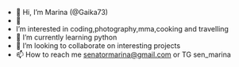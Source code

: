 - 👋 Hi, I’m Marina (@Gaika73)
- 👀
-  I’m interested in coding,photography,mma,cooking and travelling
- 🌱 I’m currently learning python
- 💞️ I’m looking to collaborate on interesting projects
- 📫 How to reach me senatormarina@gmail.com or TG sen_marina

<!---
Gaika73/Gaika73 is a ✨ special ✨ repository because its `README.md` (this file) appears on your GitHub profile.
You can click the Preview link to take a look at your changes.
--->
